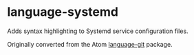 # language-systemd

Adds syntax highlighting to Systemd service configuration files.

Originally converted from the Atom [language-git](https://github.com/atom/language-git) package.

